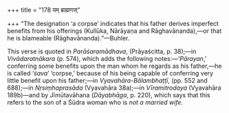 +++
title = "178 यम् ब्राह्मणस्"

+++
“The designation ‘a corpse’ indicates that his father derives imperfect
benefits from his offerings (Kullūka, Nārāyaṇa and Rāghavānanda),—or
that he is blameable (Rāghavānanda).”—Buhler.

This verse is quoted in *Parāśaramādhava*, (Prāyaścitta, p. 38);—in
*Vivādaratnākara* (p. 574), which adds the following notes:—‘*Pārayan*,’
conferring some benefits upon the man whom he regards as his father,—he
is called ‘*śava*’ ‘corpse,’ because of his being capable of conferring
very little benefit upon his father;—in *Vyavahāra-Bālambhaṭṭī*, (pp.
552 and 688);—in *Nṛsiṃhaprasāda* (Vyavahāra 38a);—in *Vīramitrodaya*
(Vyavahāra 189b)—and by Jīmūtavāhana (*Dāyabhāga*, p. 220), which says
that this refers to the son of a Śūdra woman who is *not a married
wife*.


